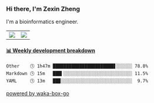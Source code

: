 ### Hi there, I'm Zexin Zheng

I'm a bioinformatics engineer.


<table>
<tr><td><a href="https://github.com/anuraghazra/github-readme-stats">
  <img src="https://github-readme-stats.vercel.app/api?username=ryuzheng&count_private=true&bg_color=30,e96443,904e95&title_color=fff&text_color=fff" />
</a></td><td><a href="https://github.com/anuraghazra/github-readme-stats">
  <img src="https://github-readme-stats.vercel.app/api/top-langs/?username=ryuzheng&layout=compact&theme=radical" />
</a></td></tr>
</table>


<!-- waka-box start -->
#### <a href="https://gist.github.com/5b3e17027ab849d55ee1065164d925d7" target="_blank">📊 Weekly development breakdown</a>
```text
Other    🕓 1h47m ███████████████████████▋░░░░░░ 78.8%
Markdown 🕓 15m   ███▍░░░░░░░░░░░░░░░░░░░░░░░░░░ 11.5%
YAML     🕓 13m   ██▉░░░░░░░░░░░░░░░░░░░░░░░░░░░  9.7%
```
<!-- Powered by https://github.com/YouEclipse/waka-box-go . -->
<!-- waka-box end -->

[powered by waka-box-go](https://github.com/YouEclipse/waka-box-go)